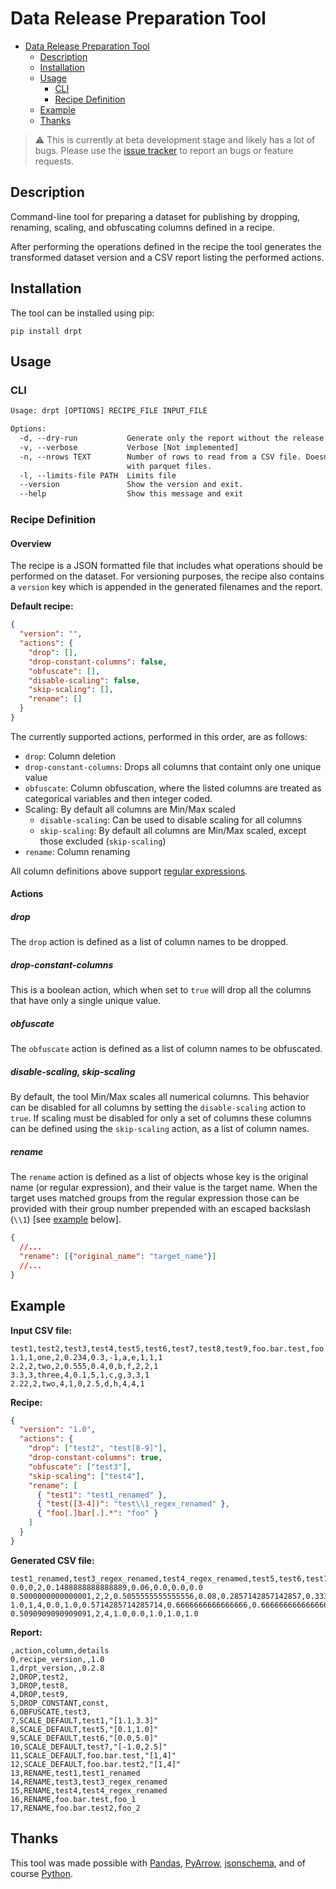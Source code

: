 # Data Release Preparation Tool

- [Data Release Preparation Tool](#data-release-preparation-tool)
  - [Description](#description)
  - [Installation](#installation)
  - [Usage](#usage)
    - [CLI](#cli)
    - [Recipe Definition](#recipe-definition)
  - [Example](#example)
  - [Thanks](#thanks)

> :warning: This is currently at beta development stage and likely has a lot of bugs. Please use the [issue tracker](https://github.com/ConX/drpt/issues) to report an bugs or feature requests.

## Description

Command-line tool for preparing a dataset for publishing by dropping, renaming, scaling, and obfuscating columns defined in a recipe.

After performing the operations defined in the recipe the tool generates the transformed dataset version and a CSV report listing the performed actions.

## Installation

The tool can be installed using pip:

```shell
pip install drpt
```

## Usage

### CLI

```txt
Usage: drpt [OPTIONS] RECIPE_FILE INPUT_FILE

Options:
  -d, --dry-run           Generate only the report without the release dataset
  -v, --verbose           Verbose [Not implemented]
  -n, --nrows TEXT        Number of rows to read from a CSV file. Doesn't work
                          with parquet files.
  -l, --limits-file PATH  Limits file
  --version               Show the version and exit.
  --help                  Show this message and exit
```

### Recipe Definition

#### Overview
The recipe is a JSON formatted file that includes what operations should be performed on the dataset. For versioning purposes, the recipe also contains a `version` key which is appended in the generated filenames and the report.

**Default recipe:**
```json
{
  "version": "",
  "actions": {
    "drop": [],
    "drop-constant-columns": false,
    "obfuscate": [],
    "disable-scaling": false,
    "skip-scaling": [],
    "rename": []
  }
}
```

The currently supported actions, performed in this order, are as follows:
  - `drop`: Column deletion
  - `drop-constant-columns`: Drops all columns that containt only one unique value
  - `obfuscate`: Column obfuscation, where the listed columns are treated as categorical variables and then integer coded.
  - Scaling: By default all columns are Min/Max scaled
    - `disable-scaling`: Can be used to disable scaling for all columns
    - `skip-scaling`: By default all columns are Min/Max scaled, except those excluded (`skip-scaling`)
  - `rename`: Column renaming

All column definitions above support [regular expressions](https://docs.python.org/3/library/re.html#regular-expression-syntax).

#### Actions

##### _drop_
The `drop` action is defined as a list of column names to be dropped.

##### _drop-constant-columns_
This is a boolean action, which when set to `true` will drop all the columns that have only a single unique value.

##### _obfuscate_
The `obfuscate` action is defined as a list of column names to be obfuscated.

##### _disable-scaling_, _skip-scaling_
By default, the tool Min/Max scales all numerical columns. This behavior can be disabled for all columns by setting the `disable-scaling` action to `true`. If scaling must be disabled for only a set of columns these columns can be defined using the `skip-scaling` action, as a list of column names.

##### _rename_
The `rename` action is defined as a list of objects whose key is the original name (or regular expression), and their value is the target name. When the target uses matched groups from the regular expression those can be provided with their group number prepended with an escaped backslash (`\\1`) [see [example](#example) below].

```json
{
  //...
  "rename": [{"original_name": "target_name"}]
  //...
}
```
## Example

**Input CSV file:**
```csv
test1,test2,test3,test4,test5,test6,test7,test8,test9,foo.bar.test,foo.bar.test2,const
1.1,1,one,2,0.234,0.3,-1,a,e,1,1,1
2.2,2,two,2,0.555,0.4,0,b,f,2,2,1
3.3,3,three,4,0.1,5,1,c,g,3,3,1
2.22,2,two,4,1,0,2.5,d,h,4,4,1
```

**Recipe:**
```json
{
  "version": "1.0",
  "actions": {
    "drop": ["test2", "test[8-9]"],
    "drop-constant-columns": true,
    "obfuscate": ["test3"],
    "skip-scaling": ["test4"],
    "rename": [
      { "test1": "test1_renamed" },
      { "test([3-4])": "test\\1_regex_renamed" },
      { "foo[.]bar[.].*": "foo" }
    ]
  }
}
```

**Generated CSV file:**
```csv
test1_renamed,test3_regex_renamed,test4_regex_renamed,test5,test6,test7,foo_1,foo_2
0.0,0,2,0.1488888888888889,0.06,0.0,0.0,0.0
0.5000000000000001,2,2,0.5055555555555556,0.08,0.2857142857142857,0.3333333333333333,0.3333333333333333
1.0,1,4,0.0,1.0,0.5714285714285714,0.6666666666666666,0.6666666666666666
0.5090909090909091,2,4,1.0,0.0,1.0,1.0,1.0
```

**Report:**
```csv
,action,column,details
0,recipe_version,,1.0
1,drpt_version,,0.2.8
2,DROP,test2,
3,DROP,test8,
4,DROP,test9,
5,DROP_CONSTANT,const,
6,OBFUSCATE,test3,
7,SCALE_DEFAULT,test1,"[1.1,3.3]"
8,SCALE_DEFAULT,test5,"[0.1,1.0]"
9,SCALE_DEFAULT,test6,"[0.0,5.0]"
10,SCALE_DEFAULT,test7,"[-1.0,2.5]"
11,SCALE_DEFAULT,foo.bar.test,"[1,4]"
12,SCALE_DEFAULT,foo.bar.test2,"[1,4]"
13,RENAME,test1,test1_renamed
14,RENAME,test3,test3_regex_renamed
15,RENAME,test4,test4_regex_renamed
16,RENAME,foo.bar.test,foo_1
17,RENAME,foo.bar.test2,foo_2
```

## Thanks

This tool was made possible with [Pandas](https://pandas.pydata.org/), [PyArrow](https://arrow.apache.org/docs/python/index.html), [jsonschema](https://pypi.org/project/jsonschema/), and of course [Python](https://www.python.org/).


  